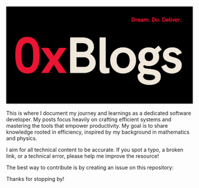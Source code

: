 ![0xBlogs](./preview/cover-dark.png)

This is where I document my journey and learnings as a dedicated software developer. My posts focus heavily on crafting efficient systems and mastering the tools that empower productivity. My goal is to share knowledge rooted in efficiency, inspired by my background in mathematics and physics.

I aim for all technical content to be accurate. If you spot a typo, a broken link, or a technical error, please help me improve the resource!

The best way to contribute is by creating an issue on this repository:

Thanks for stopping by!
